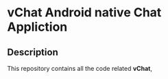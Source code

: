 # vChat Android native Chat Appliction

## Description
  This repository contains all the code related **vChat**,

